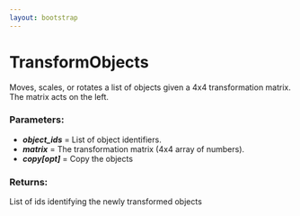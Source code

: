 ```yaml
---
layout: bootstrap
---
```


# TransformObjects

Moves, scales, or rotates a list of objects given a 4x4 transformation
        matrix. The matrix acts on the left.
        

### Parameters:

- ***object_ids*** = List of object identifiers.
- ***matrix*** = The transformation matrix (4x4 array of numbers).
- ***copy[opt]*** = Copy the objects
        

### Returns:


List of ids identifying the newly transformed objects
        
